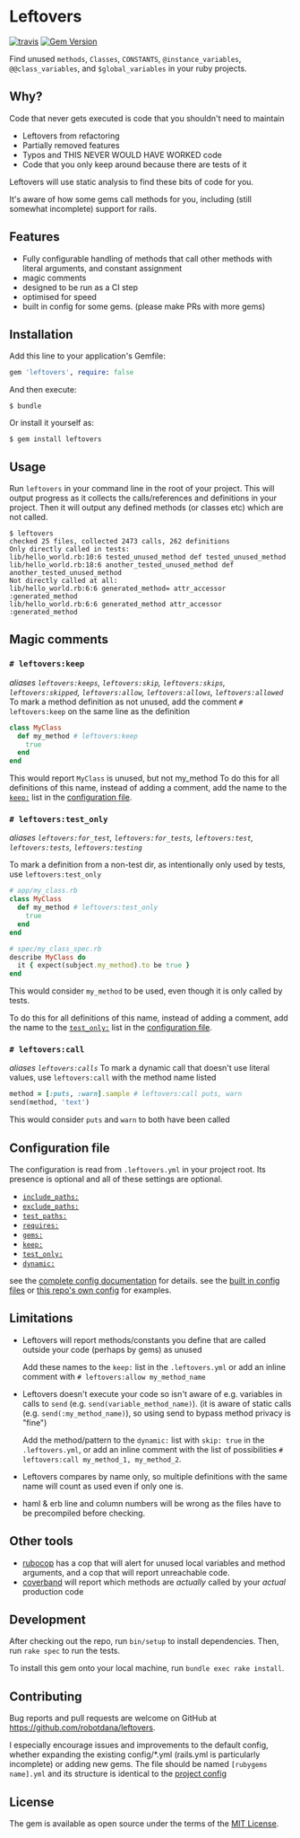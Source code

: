 # Leftovers
[![travis](https://travis-ci.com/robotdana/leftovers.svg?branch=main)](https://travis-ci.com/robotdana/leftovers)
[![Gem Version](https://badge.fury.io/rb/leftovers.svg)](https://rubygems.org/gems/leftovers)

Find unused `methods`, `Classes`, `CONSTANTS`, `@instance_variables`, `@@class_variables`, and `$global_variables` in your ruby projects.

## Why?

Code that never gets executed is code that you shouldn't need to maintain

- Leftovers from refactoring
- Partially removed features
- Typos and THIS NEVER WOULD HAVE WORKED code
- Code that you only keep around because there are tests of it

Leftovers will use static analysis to find these bits of code for you.

It's aware of how some gems call methods for you, including (still somewhat incomplete) support for rails.

## Features

- Fully configurable handling of methods that call other methods with literal arguments, and constant assignment
- magic comments
- designed to be run as a CI step
- optimised for speed
- built in config for some gems. (please make PRs with more gems)

## Installation

Add this line to your application's Gemfile:

```ruby
gem 'leftovers', require: false
```

And then execute:

    $ bundle

Or install it yourself as:

    $ gem install leftovers

## Usage

Run `leftovers` in your command line in the root of your project.
This will output progress as it collects the calls/references and definitions in your project.
Then it will output any defined methods (or classes etc) which are not called.

```
$ leftovers
checked 25 files, collected 2473 calls, 262 definitions
Only directly called in tests:
lib/hello_world.rb:10:6 tested_unused_method def tested_unused_method
lib/hello_world.rb:18:6 another_tested_unused_method def another_tested_unused_method
Not directly called at all:
lib/hello_world.rb:6:6 generated_method= attr_accessor :generated_method
lib/hello_world.rb:6:6 generated_method attr_accessor :generated_method
```

## Magic comments

### `# leftovers:keep`
_aliases `leftovers:keeps`, `leftovers:skip`, `leftovers:skips`, `leftovers:skipped`, `leftovers:allow`, `leftovers:allows`, `leftovers:allowed`_
To mark a method definition as not unused, add the comment `# leftovers:keep` on the same line as the definition

```ruby
class MyClass
  def my_method # leftovers:keep
    true
  end
end
```
This would report `MyClass` is unused, but not my_method
To do this for all definitions of this name, instead of adding a comment, add the name to the [`keep:`](https://github.com/robotdana/leftovers/tree/main/docs/Configuration.md#keep) list in the [configuration file](#configuration-file).

### `# leftovers:test_only`
_aliases `leftovers:for_test`, `leftovers:for_tests`, `leftovers:test`, `leftovers:tests`, `leftovers:testing`_

To mark a definition from a non-test dir, as intentionally only used by tests, use `leftovers:test_only`
```ruby
# app/my_class.rb
class MyClass
  def my_method # leftovers:test_only
    true
  end
end
```
```ruby
# spec/my_class_spec.rb
describe MyClass do
  it { expect(subject.my_method).to be true }
end
```

This would consider `my_method` to be used, even though it is only called by tests.

To do this for all definitions of this name, instead of adding a comment, add the name to the [`test_only:`](https://github.com/robotdana/leftovers/tree/main/docs/Configuration.md#test_only) list in the [configuration file](#configuration-file).

### `# leftovers:call`
_aliases `leftovers:calls`_
To mark a dynamic call that doesn't use literal values, use `leftovers:call` with the method name listed
```ruby
method = [:puts, :warn].sample # leftovers:call puts, warn
send(method, 'text')
```

This would consider `puts` and `warn` to both have been called

## Configuration file

The configuration is read from `.leftovers.yml` in your project root.
Its presence is optional and all of these settings are optional.

- [`include_paths:`](https://github.com/robotdana/leftovers/tree/main/docs/Configuration.md#include_paths)
- [`exclude_paths:`](https://github.com/robotdana/leftovers/tree/main/docs/Configuration.md#exclude_paths)
- [`test_paths:`](https://github.com/robotdana/leftovers/tree/main/docs/Configuration.md#test_paths)
- [`requires:`](https://github.com/robotdana/leftovers/tree/main/docs/Configuration.md#requires)
- [`gems:`](https://github.com/robotdana/leftovers/tree/main/docs/Configuration.md#gems)
- [`keep:`](https://github.com/robotdana/leftovers/tree/main/docs/Configuration.md#keep)
- [`test_only:`](https://github.com/robotdana/leftovers/tree/main/docs/Configuration.md#test_only)
- [`dynamic:`](https://github.com/robotdana/leftovers/tree/main/docs/Configuration.md#dynamic)

see the [complete config documentation](https://github.com/robotdana/leftovers/tree/main/docs/Configuration.md) for details.
see the [built in config files](https://github.com/robotdana/leftovers/tree/main/lib/config) or [this repo's own config](https://github.com/robotdana/leftovers/tree/main/.leftovers.yml) for examples.

## Limitations

- Leftovers will report methods/constants you define that are called outside your code (perhaps by gems) as unused

  Add these names to the `keep:` list in the `.leftovers.yml` or add an inline comment with `# leftovers:allow my_method_name`
- Leftovers doesn't execute your code so isn't aware of e.g. variables in calls to `send` (e.g. `send(variable_method_name)`). (it is aware of static calls (e.g. `send(:my_method_name)`), so using send to bypass method privacy is "fine")

  Add the method/pattern to the `dynamic:` list with `skip: true` in the `.leftovers.yml`, or add an inline comment with the list of possibilities `# leftovers:call my_method_1, my_method_2`.
- Leftovers compares by name only, so multiple definitions with the same name will count as used even if only one is.
- haml & erb line and column numbers will be wrong as the files have to be precompiled before checking.

## Other tools

- [rubocop](https://github.com/rubocop-hq/rubocop) has a cop that will alert for unused local variables and method arguments, and a cop that will report unreachable code.
- [coverband](https://github.com/danmayer/coverband) will report which methods are _actually_ called by your _actual_ production code

## Development

After checking out the repo, run `bin/setup` to install dependencies. Then, run `rake spec` to run the tests.

To install this gem onto your local machine, run `bundle exec rake install`.

## Contributing

Bug reports and pull requests are welcome on GitHub at https://github.com/robotdana/leftovers.

I especially encourage issues and improvements to the default config, whether expanding the existing config/*.yml (rails.yml is particularly incomplete) or adding new gems.
The file should be named `[rubygems name].yml` and its structure is identical to the [project config](#configuration)

## License

The gem is available as open source under the terms of the [MIT License](https://opensource.org/licenses/MIT).
